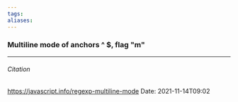 ```yaml
---
tags: 
aliases: 
---
```

### Multiline mode of anchors ^ $, flag "m"


---
###### Citation
https://javascript.info/regexp-multiline-mode
Date: 2021-11-14T09:02
